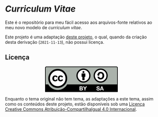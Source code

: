 # *Curriculum Vitae*

Este é o repositório para meu fácil acesso aos arquivos-fonte relativos ao meu
novo modelo de *curriculum vitae*.

Este projeto é uma adaptação [deste projeto], o qual, quando da criação desta
derivação (`2021-11-13`), não possui licença.

## Licença

<img alt="Creative Commons By-ShareAlike 4.0 International Logo" src="assets/images/cc-by-sa.svg" style="display: block; margin-left: auto; margin-right: auto; margin-bottom: 1em;">

Enquanto o tema original não tem tema, as adaptações a este tema, assim como os
conteúdos deste projeto, estão disponíveis sob uma [Licença Creative Commons
Atribuição-CompartilhaIgual 4.0 Internacional](https://creativecommons.org/licenses/by-sa/4.0/deed.pt_BR).

[deste projeto]: https://github.com/sharu725/online-cv
